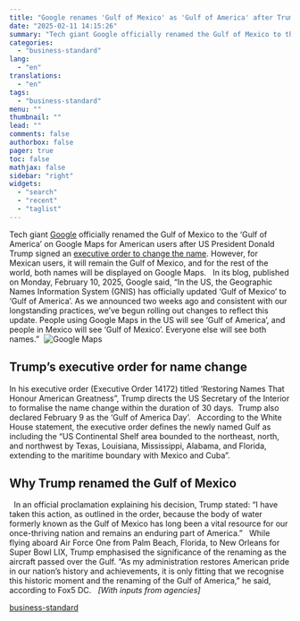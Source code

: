 ```yaml
---
title: "Google renames 'Gulf of Mexico' as 'Gulf of America' after Trump's order"
date: "2025-02-11 14:15:26"
summary: "Tech giant Google officially renamed the Gulf of Mexico to the ‘Gulf of America’ on Google Maps for American users after US President Donald Trump signed an executive order to change the name. However, for Mexican users, it will remain the Gulf of Mexico, and for the rest of the..."
categories:
  - "business-standard"
lang:
  - "en"
translations:
  - "en"
tags:
  - "business-standard"
menu: ""
thumbnail: ""
lead: ""
comments: false
authorbox: false
pager: true
toc: false
mathjax: false
sidebar: "right"
widgets:
  - "search"
  - "recent"
  - "taglist"
---
```


Tech giant [Google](https://www.business-standard.com/about/what-is-google) officially renamed the Gulf of Mexico to the ‘Gulf of America’ on Google Maps for American users after US President Donald Trump signed an [executive order to change the name](https://www.business-standard.com/world-news/donald-trump-signs-executive-order-rename-gulf-of-mexico-gulf-of-america-125021000097_1.html). However, for Mexican users, it will remain the Gulf of Mexico, and for the rest of the world, both names will be displayed on Google Maps.
 
In its blog, published on Monday, February 10, 2025, Google said, “In the US, the Geographic Names Information System (GNIS) has officially updated ‘Gulf of Mexico’ to ‘Gulf of America’. As we announced two weeks ago and consistent with our longstanding practices, we’ve begun rolling out changes to reflect this update. People using Google Maps in the US will see ‘Gulf of America’, and people in Mexico will see ‘Gulf of Mexico’. Everyone else will see both names.” 
![Google Maps](data:image/gif;base64,R0lGODlhAQABAIAAAAAAAP///yH5BAEAAAAALAAAAAABAAEAAAIBRAA7)![Google Maps](https://bsmedia.business-standard.com/_media/bs/img/article/2025-02/11/full/1739253317-6904.jpg?im=Resize=(640,480)) 

Trump’s executive order for name change
---------------------------------------

In his executive order (Executive Order 14172) titled ‘Restoring Names That Honour American Greatness”, Trump directs the US Secretary of the Interior to formalise the name change within the duration of 30 days.  Trump also declared February 9 as the ‘Gulf of America Day’.
 
According to the White House statement, the executive order defines the newly named Gulf as including the “US Continental Shelf area bounded to the northeast, north, and northwest by Texas, Louisiana, Mississippi, Alabama, and Florida, extending to the maritime boundary with Mexico and Cuba”.  
 

Why Trump renamed the Gulf of Mexico
------------------------------------

 
In an official proclamation explaining his decision, Trump stated: “I have taken this action, as outlined in the order, because the body of water formerly known as the Gulf of Mexico has long been a vital resource for our once-thriving nation and remains an enduring part of America.”
 
While flying aboard Air Force One from Palm Beach, Florida, to New Orleans for Super Bowl LIX, Trump emphasised the significance of the renaming as the aircraft passed over the Gulf. “As my administration restores American pride in our nation’s history and achievements, it is only fitting that we recognise this historic moment and the renaming of the Gulf of America,” he said, according to Fox5 DC.
 
*[With inputs from agencies]*

[business-standard](https://www.business-standard.com/world-news/trump-gulf-of-mexico-renamed-gulf-of-america-125021100638_1.html)
